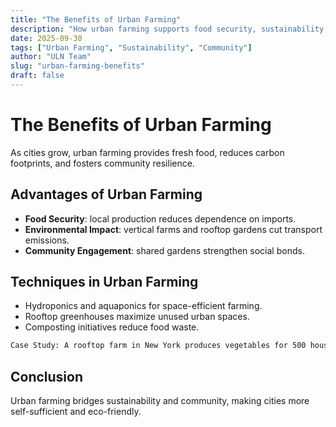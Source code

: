 ```yaml
---
title: "The Benefits of Urban Farming"
description: "How urban farming supports food security, sustainability, and community well-being."
date: 2025-09-30
tags: ["Urban Farming", "Sustainability", "Community"]
author: "ULN Team"
slug: "urban-farming-benefits"
draft: false
---
```


# The Benefits of Urban Farming

As cities grow, urban farming provides fresh food, reduces carbon footprints, and fosters community resilience.

## Advantages of Urban Farming

- **Food Security**: local production reduces dependence on imports.  
- **Environmental Impact**: vertical farms and rooftop gardens cut transport emissions.  
- **Community Engagement**: shared gardens strengthen social bonds.  

## Techniques in Urban Farming

- Hydroponics and aquaponics for space-efficient farming.  
- Rooftop greenhouses maximize unused urban spaces.  
- Composting initiatives reduce food waste.  

```txt
Case Study: A rooftop farm in New York produces vegetables for 500 households annually.
```

## Conclusion

Urban farming bridges sustainability and community, making cities more self-sufficient and eco-friendly.

